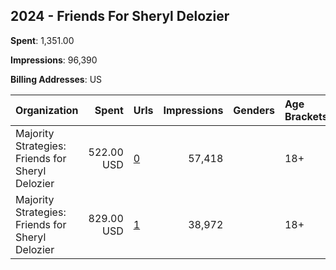 ## 2024 - Friends For Sheryl Delozier 
**Spent**: 1,351.00

**Impressions**: 96,390

**Billing Addresses**: US

|Organization|Spent|Urls|Impressions|Genders|Age Brackets|Country Codes|
|:---|---:|:---|---:|:---|:---|:---|
|Majority Strategies: Friends for Sheryl Delozier|522.00 USD|[0](https://www.snap.com/political-ads/asset/ecdeb6cc6a1b2811f347eac5f2a89f85aa0e22780cab73b2736ed7ff0f619a9a?mediaType=jpg)|57,418||18+|united states|
|Majority Strategies: Friends for Sheryl Delozier|829.00 USD|[1](https://www.snap.com/political-ads/asset/ecdeb6cc6a1b2811f347eac5f2a89f85aa0e22780cab73b2736ed7ff0f619a9a?mediaType=jpg)|38,972||18+|united states|
